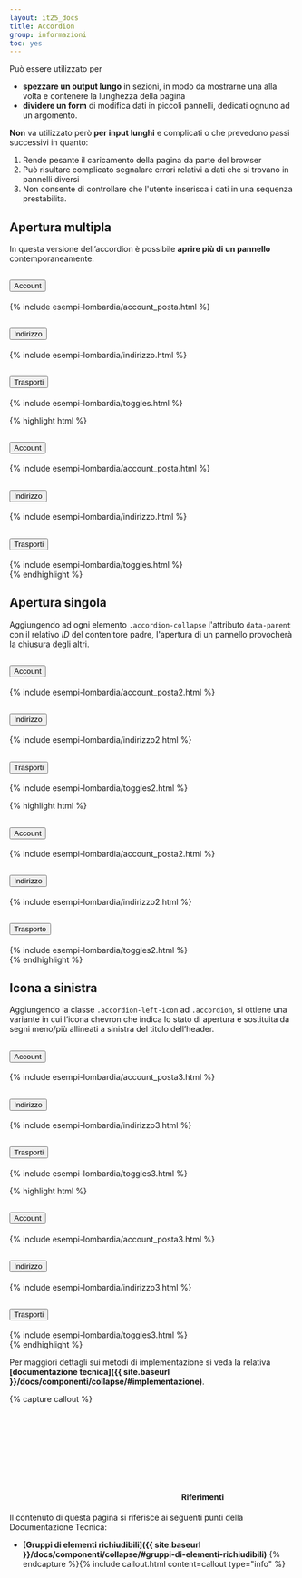 ```yaml
---
layout: it25_docs
title: Accordion
group: informazioni
toc: yes
---
```


Può essere utilizzato per

- **spezzare un output lungo** in sezioni, in modo da mostrarne una alla volta e contenere la lunghezza della pagina
- **dividere un form** di modifica dati in piccoli pannelli, dedicati ognuno ad un argomento.

**Non** va utilizzato però **per input lunghi** e complicati o che prevedono passi successivi in quanto:

1. Rende pesante il caricamento della pagina da parte del browser
2. Può risultare complicato segnalare errori relativi a dati che si trovano in pannelli diversi
3. Non consente di controllare che l'utente inserisca i dati in una sequenza prestabilita.

## Apertura multipla

In questa versione dell’accordion è possibile **aprire più di un pannello** contemporaneamente.

<div class="bd-example">
  <div class="accordion-item">
    <h2 class="accordion-header no_toc" id="heading1c">
      <button class="accordion-button" type="button" data-bs-toggle="collapse" data-bs-target="#collapse1c" aria-expanded="true" aria-controls="collapse1c">
       Account
      </button>
    </h2>
    <div id="collapse1c" class="accordion-collapse collapse show" role="region" aria-labelledby="heading1c">
      <div class="accordion-body">
       {% include esempi-lombardia/account_posta.html %}
      </div>
    </div>
  </div>
    <div class="accordion-item">
    <h2 class="accordion-header no_toc" id="heading2c">
      <button class="accordion-button collapsed" type="button" data-bs-toggle="collapse" data-bs-target="#collapse2c" aria-expanded="false" aria-controls="collapse2c">
         Indirizzo
      </button>
    </h2>
    <div id="collapse2c" class="accordion-collapse collapse" role="region" aria-labelledby="heading2c">
      <div class="accordion-body">
       {% include esempi-lombardia/indirizzo.html %}
      </div>
    </div>
  </div>
    <div class="accordion-item">
    <h2 class="accordion-header no_toc" id="heading3c">
      <button class="accordion-button collapsed" type="button" data-bs-toggle="collapse" data-bs-target="#collapse3c" aria-expanded="false" aria-controls="collapse3c">
      Trasporti
      </button>
    </h2>
    <div id="collapse3c" class="accordion-collapse collapse" role="region" aria-labelledby="heading3c">
      <div class="accordion-body">
       {% include esempi-lombardia/toggles.html %}
      </div>
    </div>
  </div>
</div>

{% highlight html %}

<div class="accordion" id="collapseExample">
  <div class="accordion-item">
    <h2 class="accordion-header " id="heading1c">
      <button class="accordion-button" type="button" data-bs-toggle="collapse" data-bs-target="#collapse1c" aria-expanded="true" aria-controls="collapse1c">
      Account
      </button>
    </h2>
    <div id="collapse1c" class="accordion-collapse collapse show" role="region" aria-labelledby="heading1c">
      <div class="accordion-body">
          {% include esempi-lombardia/account_posta.html %}
      </div>
    </div>
  </div>
  <div class="accordion-item">
    <h2 class="accordion-header " id="heading2c">
      <button class="accordion-button collapsed" type="button" data-bs-toggle="collapse" data-bs-target="#collapse2c" aria-expanded="false" aria-controls="collapse2c">
       Indirizzo
      </button>
    </h2>
    <div id="collapse2c" class="accordion-collapse collapse" role="region" aria-labelledby="heading2c">
      <div class="accordion-body">
        {% include esempi-lombardia/indirizzo.html %}
      </div>
    </div>
  </div>
  <div class="accordion-item">
    <h2 class="accordion-header " id="heading3c">
      <button class="accordion-button collapsed" type="button" data-bs-toggle="collapse" data-bs-target="#collapse3c" aria-expanded="false" aria-controls="collapse3c">
       Trasporti
      </button>
    </h2>
    <div id="collapse3c" class="accordion-collapse collapse" role="region" aria-labelledby="heading3c">
      <div class="accordion-body">
        {% include esempi-lombardia/toggles.html %}
      </div>
    </div>
  </div>
</div>
{% endhighlight %}

## Apertura singola

Aggiungendo ad ogni elemento `.accordion-collapse` l'attributo `data-parent` con il relativo _ID_ del contenitore padre, l'apertura di un pannello provocherà la chiusura degli altri.

<div class="bd-example"  id="accordionExample1">
<div class="accordion-item">
    <h2 class="accordion-header " id="heading1">
      <button class="accordion-button" type="button" data-bs-toggle="collapse" data-bs-target="#collapse1" aria-expanded="true" aria-controls="collapse1">
       Account
      </button>
    </h2>
    <div id="collapse1" class="accordion-collapse collapse show" data-bs-parent="#accordionExample1" role="region" aria-labelledby="heading1">
      <div class="accordion-body">
           {% include esempi-lombardia/account_posta2.html %}
      </div>
    </div>
  </div>
  <div class="accordion-item">
    <h2 class="accordion-header " id="heading2">
      <button class="accordion-button collapsed" type="button" data-bs-toggle="collapse" data-bs-target="#collapse2" aria-expanded="false" aria-controls="collapse2">
      Indirizzo
      </button>
    </h2>
    <div id="collapse2" class="accordion-collapse collapse" data-bs-parent="#accordionExample1" role="region" aria-labelledby="heading2">
      <div class="accordion-body">
         {% include esempi-lombardia/indirizzo2.html %}
      </div>
    </div>
  </div>
  <div class="accordion-item">
    <h2 class="accordion-header " id="heading3">
      <button class="accordion-button collapsed" type="button" data-bs-toggle="collapse" data-bs-target="#collapse3" aria-expanded="false" aria-controls="collapse3">
      Trasporti
      </button>
    </h2>
    <div id="collapse3" class="accordion-collapse collapse" data-bs-parent="#accordionExample1" role="region" aria-labelledby="heading3">
      <div class="accordion-body">
        {% include esempi-lombardia/toggles2.html %}
      </div>
    </div>
  </div>
</div>

{% highlight html %}

<div class="accordion" id="accordionExample1">
  <div class="accordion-item">
    <h2 class="accordion-header " id="heading1">
      <button class="accordion-button" type="button" data-bs-toggle="collapse" data-bs-target="#collapse1" aria-expanded="true" aria-controls="collapse1">
        Account
      </button>
    </h2>
    <div id="collapse1" class="accordion-collapse collapse show" data-bs-parent="#accordionExample1" role="region" aria-labelledby="heading1">
      <div class="accordion-body">
         {% include esempi-lombardia/account_posta2.html %}
      </div>
    </div>
  </div>
  <div class="accordion-item">
    <h2 class="accordion-header " id="heading2">
      <button class="accordion-button collapsed" type="button" data-bs-toggle="collapse" data-bs-target="#collapse2" aria-expanded="false" aria-controls="collapse2">
       Indirizzo
      </button>
    </h2>
    <div id="collapse2" class="accordion-collapse collapse" data-bs-parent="#accordionExample1" role="region" aria-labelledby="heading2">
      <div class="accordion-body">
        {% include esempi-lombardia/indirizzo2.html %}
      </div>
    </div>
  </div>
  <div class="accordion-item">
    <h2 class="accordion-header " id="heading3">
      <button class="accordion-button collapsed" type="button" data-bs-toggle="collapse" data-bs-target="#collapse3" aria-expanded="false" aria-controls="collapse3">
        Trasporto
      </button>
    </h2>
    <div id="collapse3" class="accordion-collapse collapse" data-bs-parent="#accordionExample1" role="region" aria-labelledby="heading3">
      <div class="accordion-body">
       {% include esempi-lombardia/toggles2.html %}
      </div>
    </div>
  </div>
</div>
{% endhighlight %}

## Icona a sinistra

Aggiungendo la classe `.accordion-left-icon` ad `.accordion`, si ottiene una variante in cui l’icona chevron che indica lo stato di apertura è sostituita da segni meno/più allineati a sinistra del titolo dell’header.

<div class="bd-example accordion  accordion-left-icon" id="accordionExampleLft">
   <div class="accordion-item">
    <h2 class="accordion-header " id="heading1l">
      <button class="accordion-button" type="button" data-bs-toggle="collapse" data-bs-target="#collapse1l" aria-expanded="true" aria-controls="collapse1l">
      Account
      </button>
    </h2>
    <div id="collapse1l" class="accordion-collapse collapse show" data-bs-parent="#accordionExampleLft" role="region" aria-labelledby="heading1l">
      <div class="accordion-body">
        {% include esempi-lombardia/account_posta3.html %}
      </div>
    </div>
  </div>
  <div class="accordion-item">
    <h2 class="accordion-header " id="heading2l">
      <button class="accordion-button collapsed" type="button" data-bs-toggle="collapse" data-bs-target="#collapse2l" aria-expanded="false" aria-controls="collapse2l">
      Indirizzo
      </button>
    </h2>
    <div id="collapse2l" class="accordion-collapse collapse" data-bs-parent="#accordionExampleLft" role="region" aria-labelledby="heading2l">
      <div class="accordion-body">
         {% include esempi-lombardia/indirizzo3.html %}
      </div>
    </div>
  </div>
  <div class="accordion-item">
    <h2 class="accordion-header " id="heading3l">
      <button class="accordion-button collapsed" type="button" data-bs-toggle="collapse" data-bs-target="#collapse3l" aria-expanded="false" aria-controls="collapse3l">
        Trasporti
      </button>
    </h2>
    <div id="collapse3l" class="accordion-collapse collapse" data-bs-parent="#accordionExampleLft" role="region" aria-labelledby="heading3l">
      <div class="accordion-body">
         {% include esempi-lombardia/toggles3.html %}
      </div>
    </div>
  </div>
</div>

{% highlight html %}

<div class="accordion accordion-left-icon" id="accordionExampleLft">
  <div class="accordion-item">
    <h2 class="accordion-header " id="heading1l">
      <button class="accordion-button" type="button" data-bs-toggle="collapse" data-bs-target="#collapse1l" aria-expanded="true" aria-controls="collapse1l">
       Account
      </button>
    </h2>
    <div id="collapse1l" class="accordion-collapse collapse show" data-bs-parent="#accordionExampleLft" role="region" aria-labelledby="heading1l">
      <div class="accordion-body">
        {% include esempi-lombardia/account_posta3.html %}
      </div>
    </div>
  </div>
  <div class="accordion-item">
    <h2 class="accordion-header " id="heading2l">
      <button class="accordion-button collapsed" type="button" data-bs-toggle="collapse" data-bs-target="#collapse2l" aria-expanded="false" aria-controls="collapse2l">
        Indirizzo
      </button>
    </h2>
    <div id="collapse2l" class="accordion-collapse collapse" data-bs-parent="#accordionExampleLft" role="region" aria-labelledby="heading2l">
      <div class="accordion-body">
        {% include esempi-lombardia/indirizzo3.html %}
      </div>
    </div>
  </div>
  <div class="accordion-item">
    <h2 class="accordion-header " id="heading3l">
      <button class="accordion-button collapsed" type="button" data-bs-toggle="collapse" data-bs-target="#collapse3l" aria-expanded="false" aria-controls="collapse3l">
        Trasporti
      </button>
    </h2>
    <div id="collapse3l" class="accordion-collapse collapse" data-bs-parent="#accordionExampleLft" role="region" aria-labelledby="heading3l">
      <div class="accordion-body">
         {% include esempi-lombardia/toggles3.html %}
      </div>
    </div>
  </div>
</div>
{% endhighlight %}

Per maggiori dettagli sui metodi di implementazione si veda la relativa **[documentazione tecnica]({{ site.baseurl }}/docs/componenti/collapse/#implementazione)**.

{% capture callout %}

#### <svg class="icon icon-info icon-lg"><use xlink:href="{{ site.baseurl }}/dist/svg/sprites.svg#it-info-circle"></use></svg> Riferimenti

Il contenuto di questa pagina si riferisce ai seguenti punti della Documentazione Tecnica:

- **[Gruppi di elementi richiudibili]({{ site.baseurl }}/docs/componenti/collapse/#gruppi-di-elementi-richiudibili)**
  {% endcapture %}{% include callout.html content=callout type="info" %}
